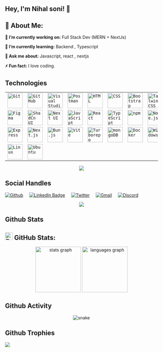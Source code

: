 ## Hey, I'm Nihal soni! 👋

## 💫 About Me:

<b>🔭 I’m currently working on:</b>
Full Stack Dev (MERN + NextJs) 

<b>🌱 I’m currently learning:</b>
Backend , Typescript

<b>💬 Ask me about:</b>
Javascript, react , nextjs 

<b>⚡ Fun fact:</b>
I love coding.

## Technologies

<div align="center">
	<table>
		<tr>
			<td><code><img width="50" src="https://raw.githubusercontent.com/marwin1991/profile-technology-icons/refs/heads/main/icons/git.png" alt="Git" title="Git"/></code></td>
			<td><code><img width="50" src="https://raw.githubusercontent.com/marwin1991/profile-technology-icons/refs/heads/main/icons/github.png" alt="GitHub" title="GitHub"/></code></td>
			<td><code><img width="50" src="https://raw.githubusercontent.com/marwin1991/profile-technology-icons/refs/heads/main/icons/visual_studio_code.png" alt="Visual Studio Code" title="Visual Studio Code"/></code></td>
			<td><code><img width="50" src="https://raw.githubusercontent.com/marwin1991/profile-technology-icons/refs/heads/main/icons/postman.png" alt="Postman" title="Postman"/></code></td>
			<td><code><img width="50" src="https://raw.githubusercontent.com/marwin1991/profile-technology-icons/refs/heads/main/icons/html.png" alt="HTML" title="HTML"/></code></td>
			<td><code><img width="50" src="https://raw.githubusercontent.com/marwin1991/profile-technology-icons/refs/heads/main/icons/css.png" alt="CSS" title="CSS"/></code></td>
			<td><code><img width="50" src="https://raw.githubusercontent.com/marwin1991/profile-technology-icons/refs/heads/main/icons/bootstrap.png" alt="Bootstrap" title="Bootstrap"/></code></td>
			<td><code><img width="50" src="https://raw.githubusercontent.com/marwin1991/profile-technology-icons/refs/heads/main/icons/tailwind_css.png" alt="Tailwind CSS" title="Tailwind CSS"/></code></td>
		</tr>
		<tr>
			<td><code><img width="50" src="https://raw.githubusercontent.com/marwin1991/profile-technology-icons/refs/heads/main/icons/figma.png" alt="Figma" title="Figma"/></code></td>
			<td><code><img width="50" src="https://raw.githubusercontent.com/marwin1991/profile-technology-icons/refs/heads/main/icons/shadcn_ui.png" alt="ShadCn UI" title="ShadCn UI"/></code></td>
			<td><code><img width="50" src="https://raw.githubusercontent.com/marwin1991/profile-technology-icons/refs/heads/main/icons/next_ui.png" alt="Next UI" title="Next UI"/></code></td>
			<td><code><img width="50" src="https://raw.githubusercontent.com/marwin1991/profile-technology-icons/refs/heads/main/icons/javascript.png" alt="JavaScript" title="JavaScript"/></code></td>
			<td><code><img width="50" src="https://raw.githubusercontent.com/marwin1991/profile-technology-icons/refs/heads/main/icons/react.png" alt="React" title="React"/></code></td>
			<td><code><img width="50" src="https://raw.githubusercontent.com/marwin1991/profile-technology-icons/refs/heads/main/icons/typescript.png" alt="TypeScript" title="TypeScript"/></code></td>
			<td><code><img width="50" src="https://raw.githubusercontent.com/marwin1991/profile-technology-icons/refs/heads/main/icons/npm.png" alt="npm" title="npm"/></code></td>
			<td><code><img width="50" src="https://raw.githubusercontent.com/marwin1991/profile-technology-icons/refs/heads/main/icons/node_js.png" alt="Node.js" title="Node.js"/></code></td>
		</tr>
		<tr>
			<td><code><img width="50" src="https://raw.githubusercontent.com/marwin1991/profile-technology-icons/refs/heads/main/icons/express.png" alt="Express" title="Express"/></code></td>
			<td><code><img width="50" src="https://raw.githubusercontent.com/marwin1991/profile-technology-icons/refs/heads/main/icons/next_js.png" alt="Next.js" title="Next.js"/></code></td>
			<td><code><img width="50" src="https://raw.githubusercontent.com/marwin1991/profile-technology-icons/refs/heads/main/icons/bun_js.png" alt="Bun.js" title="Bun.js"/></code></td>
			<td><code><img width="50" src="https://raw.githubusercontent.com/marwin1991/profile-technology-icons/refs/heads/main/icons/vite.png" alt="Vite" title="Vite"/></code></td>
			<td><code><img width="50" src="https://raw.githubusercontent.com/marwin1991/profile-technology-icons/refs/heads/main/icons/turborepo.png" alt="Turborepo" title="Turborepo"/></code></td>
			<td><code><img width="50" src="https://raw.githubusercontent.com/marwin1991/profile-technology-icons/refs/heads/main/icons/mongodb.png" alt="mongoDB" title="mongoDB"/></code></td>
			<td><code><img width="50" src="https://raw.githubusercontent.com/marwin1991/profile-technology-icons/refs/heads/main/icons/docker.png" alt="Docker" title="Docker"/></code></td>
			<td><code><img width="50" src="https://raw.githubusercontent.com/marwin1991/profile-technology-icons/refs/heads/main/icons/windows.png" alt="Windows" title="Windows"/></code></td>
		</tr>
		<tr>
			<td><code><img width="50" src="https://raw.githubusercontent.com/marwin1991/profile-technology-icons/refs/heads/main/icons/linux.png" alt="Linux" title="Linux"/></code></td>
			<td><code><img width="50" src="https://raw.githubusercontent.com/marwin1991/profile-technology-icons/refs/heads/main/icons/ubuntu.png" alt="Ubuntu" title="Ubuntu"/></code></td>
		</tr>
	</table>
</div>

<p align="center"><img src="https://capsule-render.vercel.app/api?type=rect&color=gradient&height=2.5&section=footer&reversal=true&colors=22C55E,D45E1B"/></p>

## Social Handles

<div style="display: flex; justify-content: start; align-items: center; gap: 20px; width: 100%;">
<a href="https://github.com/nihal-soni">
        <img src="https://skillicons.dev/icons?i=github&theme=light" alt="Github" />
        </a>
<a href="https://www.linkedin.com/in/nihalsoni23/">
        <img src="https://skillicons.dev/icons?i=linkedin&theme=light"
            alt="LinkedIn Badge" />
    </a>
    <a href="https://x.com/nihal_devv">
        <img src="https://skillicons.dev/icons?i=twitter&theme=light"
            alt="Twitter" />
    </a>
        <a href="mailto:mail.nihal.devv23@gmail.com">
        <img src="https://skillicons.dev/icons?i=gmail&theme=light" alt="Gmail" />
        </a>
        <a href="https://discord.com/channels/">
        <img src="https://skillicons.dev/icons?i=discord&theme=light"
            alt="Discord" />
    </a>
       
</div>
 
<p align="center"><img src="https://capsule-render.vercel.app/api?type=rect&color=gradient&height=2.5&section=footer&reversal=true&colors=22C55E,D45E1B"/></p>

## Github Stats

<h2>
  <img src="https://raw.githubusercontent.com/Tarikul-Islam-Anik/Telegram-Animated-Emojis/main/Objects/Bar%20Chart.webp" alt="Bar Chart" width="25" height="25" />  
  GitHub Stats:
</h2>

<div align="center">
  <img src="https://github-readme-stats.vercel.app/api?username=nihal-soni&hide_title=false&hide_rank=false&show_icons=false&include_all_commits=true&count_private=true&disable_animations=false&theme=dark&locale=en&hide_border=true&order=1" height="150" alt="stats graph" />
  <img src="https://github-readme-stats.vercel.app/api/top-langs?username=nihal-soni&locale=en&hide_title=false&layout=compact&card_width=320&langs_count=5&theme=dark&hide_border=true&order=2" height="150" alt="languages graph" />
</div>


## Github Activity

<p align="center">
  <img src="https://github.com/nihal-soni/nihal-soni/blob/output/github-contribution-grid-snake-dark.svg" alt="snake" />
</p>

## Github Trophies

![](https://github-profile-trophy.vercel.app/?username=nihal-soni&theme=gruvbox&no-frame=false&no-bg=true&margin-w=4)
